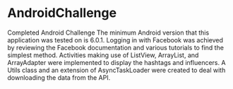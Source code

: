 # AndroidChallenge
Completed Android Challenge
The minimum Android version that this application was tested on is 6.0.1.
Logging in with Facebook was achieved by reviewing the Facebook documentation and various tutorials to find the simplest method.
Activities making use of ListView, ArrayList, and ArrayAdapter were implemented to display the hashtags and influencers.
A Utils class and an extension of AsyncTaskLoader were created to deal with downloading the data from the API.
